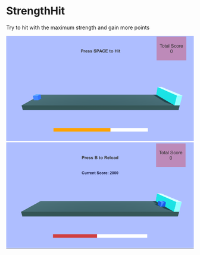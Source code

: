 # StrengthHit
 
Try to hit with the maximum strength and gain more points

![Img1](https://github.com/iamnexxed/StrengthHit/blob/main/StrengthHit_0.png)
![Img2](https://github.com/iamnexxed/StrengthHit/blob/main/StrengthHit_1.png)
